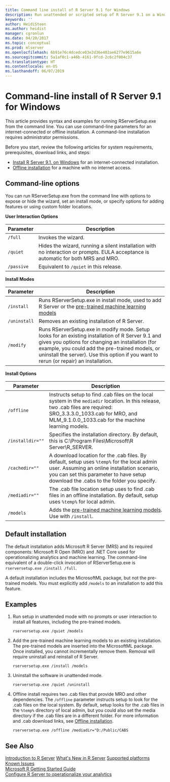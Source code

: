 ```yaml
---
title: Command line install of R Server 9.1 for Windows
description: Run unattended or scripted setup of R Server 9.1 on a Windows operating system
keywords: ''
author: HeidiSteen
ms.author: heidist
manager: cgronlun
ms.date: 04/20/2017
ms.topic: conceptual
ms.prod: mlserver
ms.openlocfilehash: 6b91e76c4dcedce03e2d36e402ae6277e9615a6e
ms.sourcegitcommit: 5a1af0c1-a46b-4161-9fcd-2c6c2f004c37
ms.translationtype: HT
ms.contentlocale: en-US
ms.lasthandoff: 06/07/2019
---
```

# <a name="command-line-install-of-r-server-91-for-windows"></a>Command-line install of R Server 9.1 for Windows

This article provides syntax and examples for running RServerSetup.exe from the command line. You can use command-line parameters for an internet-connected or offline installation. A command-line installation requires administrator permissions.

Before you start, review the following articles for system requirements, prerequisites, download links, and steps:

+ [Install R Server 9.1. on Windows](r-server-install-windows.md) for an internet-connected installation.
+ [Offline installation](r-server-install-windows-offline.md) for a machine with no internet access.

## <a name="command-line-options"></a>Command-line options

You can run RServerSetup.exe from the command line with options to expose or hide the wizard, set an install mode, or specify options for adding features or using custom folder locations.

**User Interaction Options**

| Parameter | Description |
|-----------|-------------|
| `/full` | Invokes the wizard. |
| `/quiet` | Hides the wizard, running a silent installation with no interaction or prompts. EULA acceptance is automatic for both MRS and MRO. |
| `/passive` | Equivalent to `/quiet` in this release. |

 
**Install Modes**

| Parameter | Description |
|-----------|-------------|
| `/install` | Runs RServerSetup.exe in install mode, used to add R Server or the [pre-trained machine learning models](microsoftml-install-pretrained-models.md)|
| `/uninstall` | Removes an existing installation of R Server. |
| `/modify` | Runs RServerSetup.exe in modify mode. Setup looks for an existing installation of R Server 9.1 and gives you options for changing an installation (for example, you could add the pre-trained models, or uninstall the server). Use this option if you want to rerun (or repair) an installation. |

 
**Install Options**

| Parameter | Description |
|-----------|-------------|
| `/offline` | Instructs setup to find .cab files on the local system in the `mediadir` location. In this release, two .cab files are required: SRO_3.3.3.0_1033.cab for MRO, and MLM_9.1.0.0_1033.cab for the machine learning models.|
| `/installdir=""` | Specifies the installation directory. By default, this is C:\Program Files\Microsoft\R Server\R_SERVER. |
| `/cachedir=""` | A download location for the .cab files. By default, setup uses `%temp%` for the local admin user. Assuming an online installation scenario, you can set this parameter to have setup download the .cabs to the folder you specify. |
| `/mediadir=""` | The .cab file location setup uses to find .cab files in an offline installation. By default, setup uses `%temp%` for local admin. |
| `/models` | Adds the [pre-trained machine learning models](microsoftml-install-pretrained-models.md). Use with `/install`.|


## <a name="default-installation"></a>Default installation

The default installation adds Microsoft R Server (MRS) and its required components: Microsoft R Open (MRO) and .NET Core used for operationalizing analytics and machine learning. The command-line equivalent of a double-click invocation of RServerSetup.exe is `rserversetup.exe /install /full`.

A default installation includes the MicrosoftML package, but not the pre-trained models. You must explicitly add `/models` to an installation to add this feature.

## <a name="examples"></a>Examples

1. Run setup in unattended mode with no prompts or user interaction to install all features, including the pre-trained models.

   `rserversetup.exe /quiet /models`

2. Add the pre-trained machine learning models to an existing installation. The pre-trained models are inserted into the MicrosoftML package. Once installed, you cannot incrementally remove them. Removal will require uninstall and reinstall of R Server. 

   `rserversetup.exe /install /models`

3. Uninstall the software in unattended mode.

   `rserversetup.exe /quiet /uninstall`  

4. Offline install requires two .cab files that provide MRO and other dependencies. The `/offline` parameter instructs setup to look for the .cab files on the local system. By default, setup looks for the .cab files in the `%temp%` directory of local admin, but you could also set the media directory if the .cab files are in a different folder. For more information and .cab download links, see [Offline installation](r-server-install-windows-offline.md).

   `rserversetup.exe /offline /mediadir="D:/Public/CABS` 

## <a name="see-also"></a>See Also

 [Introduction to R Server](../what-is-microsoft-r-server.md) [What's New in R Server](../whats-new-in-r-server.md) [Supported platforms](r-server-install-supported-platforms.md)  
 [Known Issues](../resources-known-issues.md)  
 [Microsoft R Getting Started Guide](../microsoft-r-getting-started.md)    
 [Configure R Server to operationalize your analytics](operationalize-r-server-one-box-config.md)
